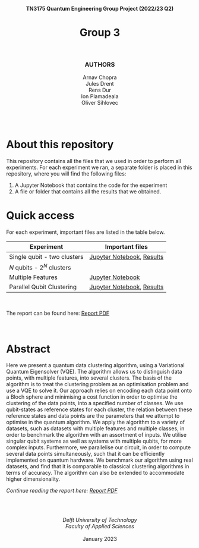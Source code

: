 <div align="center">

**TN3175 Quantum Engineering Group Project (2022/23 Q2)**
# Group 3

<br>

### **AUTHORS**<br>
Arnav Chopra<br>
Jules Drent<br>
Rens Dur<br>
Ion Plamadeala<br>
Oliver Sihlovec

</div>

<br><br>
# About this repository
This repository contains all the files that we used in order to perform all experiments. For each experiment we ran, a separate folder is placed in this repository, where you will find the following files:

1. A Jupyter Notebook that contains the code for the experiment
2. A file or folder that contains all the results that we obtained.

# Quick access
For each experiment, important files are listed in the table below.

| Experiment                    | Important files |
| ----------                    | --------------- |
| Single qubit - two clusters   | [Jupyter Notebook](./SingleQubitExperiment/ClusteringExperimentSingleQubit.ipynb), [Results](./SingleQubitExperiment/results/) |
| $N$ qubits - $2^N$ clusters   |  |
| Multiple Features             | [Jupyter Notebook](./Multifeature%20Experiment/MultifeatureExperiment.ipynb) |
| Parallel Qubit Clustering     | [Jupyter Notebook](./Parallel%20Qubit%20Clustering/Parallel%20Qubit%20Clustering%20Batch.ipynb), [Results](./Parallel%20Qubit%20Clustering/results/) |

<br>

The report can be found here: [Report PDF](./Final%20Report%20Group%203.pdf)

<br>

# Abstract
Here we present a quantum data clustering algorithm, using a Variational Quantum Eigensolver (VQE). The algorithm allows us to distinguish data points, with multiple features, into several clusters. The basis of the algorithm is to treat the clustering problem as an optimisation problem and use a VQE to solve it. Our approach relies on encoding each data point onto a Bloch sphere and minimising a cost function in order to optimise the clustering of the data points, into a specified number of classes. We use qubit-states as reference states for each cluster, the relation between these reference states and data points are the parameters that we attempt to optimise in the quantum algorithm. We apply the algorithm to a variety of datasets, such as datasets with multiple features and multiple classes, in order to benchmark the algorithm with an assortment of inputs. We utilise singular qubit systems as well as systems with multiple qubits, for more complex inputs. Furthermore, we parallelise our circuit, in order to compute several data points simultaneously, such that it can be efficiently implemented on quantum hardware. We benchmark our algorithm using real datasets, and find that it is comparable to classical clustering algorithms in terms of accuracy. The algorithm can also be extended to accommodate higher dimensionality.

*Continue reading the report here: [Report PDF](./Final%20Report%20Group%203.pdf)*

<br><br>

<div align="center">

*Delft University of Technology* <br>
*Faculty of Applied Sciences* <br><br>
January 2023

</div>